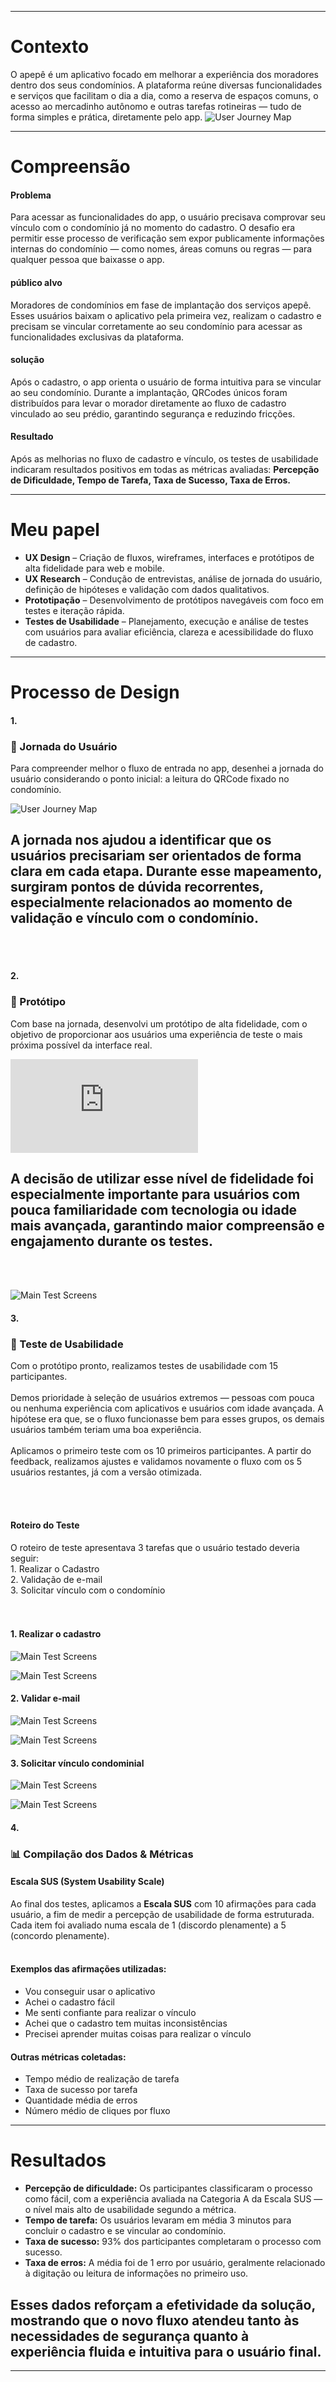 ______________________________________
# Contexto
O apepê é um aplicativo focado em melhorar a experiência dos moradores dentro dos seus condomínios. A plataforma reúne diversas funcionalidades e serviços que facilitam o dia a dia, como a reserva de espaços comuns, o acesso ao mercadinho autônomo e outras tarefas rotineiras — tudo de forma simples e prática, diretamente pelo app.
![User Journey Map](/images/project-1/apepe_thumbnail.jpg)

_________________________________________
# Compreensão
<div class="prose max-w-4xl mx-auto">
  <div class="grid grid-cols-1 md:grid-cols-2 gap-8"> 
    <div>
      <h4>Problema</h4>
      <p>
        Para acessar as funcionalidades do app, o usuário precisava comprovar seu vínculo com o condomínio já no momento do cadastro. 
        O desafio era permitir esse processo de verificação sem expor publicamente informações internas do condomínio — como nomes, áreas comuns ou regras — para qualquer pessoa que baixasse o app.
      </p>
    </div>
    <div>
      <h4>público alvo</h4>
      <p>
        Moradores de condomínios em fase de implantação dos serviços apepê.
        Esses usuários baixam o aplicativo pela primeira vez, realizam o cadastro e precisam se vincular corretamente ao seu condomínio para acessar as funcionalidades exclusivas da plataforma.
      </p>
    </div>
    <div>
      <h4>solução</h4>
          <p>
           Após o cadastro, o app orienta o usuário de forma intuitiva para se vincular ao seu condomínio. Durante a implantação, QRCodes únicos foram distribuídos para levar o morador diretamente ao fluxo de cadastro vinculado ao seu prédio, garantindo segurança e reduzindo fricções.
          </p>
    </div>
    <div>
      <h4>Resultado</h4>
        <p>
          Após as melhorias no fluxo de cadastro e vínculo, os testes de usabilidade indicaram resultados positivos em todas as métricas avaliadas: <strong>Percepção  de Dificuldade, Tempo de Tarefa, Taxa de Sucesso, Taxa de Erros. </strong>
        </p>
  </div>
</div>

____________________________________________
# Meu papel
<div>
  <ul class="list-disc pl-6 text-gray-700 space-y-2">
    <li>
      <strong>UX Design</strong> – Criação de fluxos, wireframes, interfaces e protótipos de alta fidelidade para web e mobile.
    </li>
    <li>
      <strong>UX Research</strong> – Condução de entrevistas, análise de jornada do usuário, definição de hipóteses e validação com dados qualitativos.
    </li>
    <li>
      <strong>Prototipação</strong> – Desenvolvimento de protótipos navegáveis com foco em testes e iteração rápida.
    </li>
    <li>
      <strong>Testes de Usabilidade</strong> – Planejamento, execução e análise de testes com usuários para avaliar eficiência, clareza e acessibilidade do fluxo de cadastro.
    </li>
  </ul>
</div>

____________________________________
# Processo de Design

<h4>1.</h4>
<h3 class="text-lg font-semibold">🧭 Jornada do Usuário</h3>

Para compreender melhor o fluxo de entrada no app, desenhei a jornada do usuário considerando o ponto inicial: a leitura do QRCode fixado no condomínio.


![User Journey Map](/images/project-1/userflow_condominium-conection.png)
## A jornada nos ajudou a identificar que os usuários precisariam ser orientados de forma clara em cada etapa. Durante esse mapeamento, surgiram pontos de dúvida recorrentes, especialmente relacionados ao momento de validação e vínculo com o condomínio.
<br><br>

<h4>2.</h4>
<h3 class="text-lg font-semibold">🧪 Protótipo</h3>
<p class="text-gray-600 text-sm">
  Com base na jornada, desenvolvi um protótipo de alta fidelidade, com o objetivo de proporcionar aos usuários uma experiência de teste o mais próxima possível da interface real.
</p>
<div class="aspect-video">
  <iframe
    src="https://player.vimeo.com/video/793933696?h=c6d9d6c0f5&autoplay=1&loop=1"
    class="w-full h-full"
    frameborder="0"
    allow="autoplay; fullscreen; picture-in-picture"
    allowfullscreen
    title="High-fidelity prototype demonstration">
  </iframe>
</div>

## A decisão de utilizar esse nível de fidelidade foi especialmente importante para usuários com pouca familiaridade com tecnologia ou idade mais avançada, garantindo maior compreensão e engajamento durante os testes.
<br><br>

![Main Test Screens](/images/project-1/main_screens.png)
<div>
  <div class="flex flex-col space-y-4">
    <h4>3.</h4>
    <h3 class="text-lg font-semibold">👥 Teste de Usabilidade</h3>
    <p class="text-gray-600 text-sm">
      Com o protótipo pronto, realizamos testes de usabilidade com 15 participantes. <br><br>
      Demos prioridade à seleção de usuários extremos — pessoas com pouca ou nenhuma experiência com aplicativos e usuários com idade avançada. A hipótese era que, se o fluxo funcionasse bem para esses grupos, os demais usuários também teriam uma boa experiência.<br><br>
      Aplicamos o primeiro teste com os 10 primeiros participantes. A partir do feedback, realizamos ajustes e validamos novamente o fluxo com os 5 usuários restantes, já com a versão otimizada. 
    </p><br><br>
    <h4>Roteiro do Teste</h4>
      O roteiro de teste apresentava 3 tarefas que o usuário testado deveria seguir:<br>
      1. Realizar o Cadastro<br>
      2. Validação de e-mail<br>
      3. Solicitar vínculo com o condomínio<br>
  </div><br><br>

  #### 1. Realizar o cadastro
  ![Main Test Screens](/images/project-1/usability_test/1_sign_in_before.png)

  ![Main Test Screens](/images/project-1/usability_test/1_sign_in_after.png)
  #### 2. Validar e-mail
  ![Main Test Screens](/images/project-1/usability_test/2_email_validation_before.png)

  ![Main Test Screens](/images/project-1/usability_test/2_email_validation_after.png)
  #### 3. Solicitar vínculo condominial 
  ![Main Test Screens](/images/project-1/usability_test/3_condominium_conection_before.png)

  ![Main Test Screens](/images/project-1/usability_test/3_condominium_conection_after.png)
  <h4>4.</h4>
  <h3 class="text-lg font-semibold">📊 Compilação dos Dados & Métricas</h3>
    <div class="grid grid-cols-1 md:grid-cols-3 gap-8">
      <div>
        <h4>Escala SUS (System Usability Scale)</h4>
        Ao final dos testes, aplicamos a <strong>Escala SUS</strong> com 10 afirmações para cada usuário, a fim de medir a percepção de usabilidade de forma estruturada. Cada item foi avaliado numa escala de 1 (discordo plenamente) a 5 (concordo plenamente).<br><br>
      </div>
      <div>
        <h4>Exemplos das afirmações utilizadas:</h4>
        <ul class="list-disc pl-6 text-gray-700 space-y-2">
          <li>Vou conseguir usar o aplicativo</li>
          <li>Achei o cadastro fácil</li>
          <li>Me senti confiante para realizar o vínculo</li>
          <li>Achei que o cadastro tem muitas inconsistências</li>
          <li>Precisei aprender muitas coisas para realizar o vínculo</li>
        </ul>
      </div>
      <div>
        <h4>Outras métricas coletadas:</h4>
        <ul class="list-disc pl-6 text-gray-700 space-y-2">
          <li>Tempo médio de realização de tarefa</li>
          <li>Taxa de sucesso por tarefa</li>
          <li>Quantidade média de erros</li>
          <li>Número médio de cliques por fluxo</li>
        </ul>
    </div>
</div>

___________________________________________
# Resultados
<ul class="list-disc pl-6 text-gray-700 space-y-2">
  <li>
    <strong>Percepção de dificuldade:</strong> Os participantes classificaram o processo como fácil, com a experiência avaliada na Categoria A da Escala SUS — o nível mais alto de usabilidade segundo a métrica.
  </li>
  <li>
    <strong>Tempo de tarefa:</strong> Os usuários levaram em média 3 minutos para concluir o cadastro e se vincular ao condomínio.
  </li>
  <li>
    <strong>Taxa de sucesso:</strong> 93% dos participantes completaram o processo com sucesso.
  </li>
  <li>
    <strong>Taxa de erros:</strong> A média foi de 1 erro por usuário, geralmente relacionado à digitação ou leitura de informações no primeiro uso.
  </li>
</ul>

## Esses dados reforçam a efetividade da solução, mostrando que o novo fluxo atendeu tanto às necessidades de segurança quanto à experiência fluida e intuitiva para o usuário final.


___________________________________________